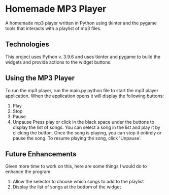 # Homemade MP3 Player
A homemade mp3 player written in Python using tkinter and the pygame tools that interacts with a playlist of mp3 files.

## Technologies
This project uses Python v. 3.9.6 and uses tkinter and pygame to build the widgets and provide actions to the widget 
buttons.

## Using the MP3 Player
To run the mp3 player, run the main.py python file to start the mp3 player application. When the application opens it 
will display the following buttons:
1. Play
2. Stop
3. Pause
4. Unpause
Press play or click in the black space under the buttons to display the list of songs. You can select a song in the list and play it 
by clicking the button. Once the song is playing, you can stop it entirely or pause the song. To resume playing the song, 
click 'Unpause'.

## Future Enhancements
Given more time to work on this, here are some things I would do to enhance the program.
1. Allow the selector to choose which songs to add to the playlist
2. Display the list of songs at the bottom of the widget